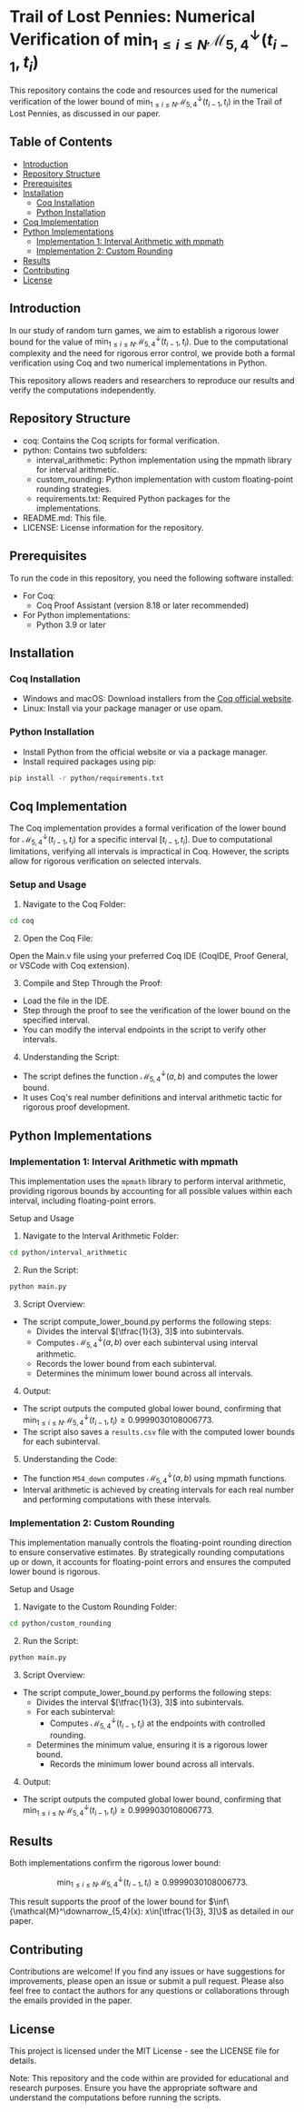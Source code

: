 # Trail of Lost Pennies: Numerical Verification of $\min_{1 \leq i \leq N} \mathcal{M}^\downarrow_{5,4}(t_{i-1}, t_i)$

This repository contains the code and resources used for the numerical verification of the lower bound of $\min_{1 \leq i \leq N} \mathcal{M}^\downarrow_{5,4}(t_{i-1}, t_i)$ in the Trail of Lost Pennies, as discussed in our paper.

<!-- START doctoc generated TOC please keep comment here to allow auto update -->
<!-- DON'T EDIT THIS SECTION, INSTEAD RE-RUN doctoc TO UPDATE -->

## Table of Contents

- [Introduction](#introduction)
- [Repository Structure](#repository-structure)
- [Prerequisites](#prerequisites)
- [Installation](#installation)
  - [Coq Installation](#coq-installation)
  - [Python Installation](#python-installation)
- [Coq Implementation](#coq-implementation)
- [Python Implementations](#python-implementations)
  - [Implementation 1: Interval Arithmetic with mpmath](#implementation-1-interval-arithmetic-with-mpmath)
  - [Implementation 2: Custom Rounding](#implementation-2-custom-rounding)
- [Results](#results)
- [Contributing](#contributing)
- [License](#license)

<!-- END doctoc generated TOC please keep comment here to allow auto update -->

## Introduction

In our study of random turn games, we aim to establish a rigorous lower bound for the value of $\min_{1 \leq i \leq N} \mathcal{M}^\downarrow_{5,4}(t_{i-1}, t_i)$. Due to the computational complexity and the need for rigorous error control, we provide both a formal verification using Coq and two numerical implementations in Python.

This repository allows readers and researchers to reproduce our results and verify the computations independently.

## Repository Structure

- coq: Contains the Coq scripts for formal verification.
- python: Contains two subfolders:
  - interval_arithmetic: Python implementation using the mpmath library for interval arithmetic.
  - custom_rounding: Python implementation with custom floating-point rounding strategies.
  - requirements.txt: Required Python packages for the implementations.
- README.md: This file.
- LICENSE: License information for the repository.

## Prerequisites

To run the code in this repository, you need the following software installed:

- For Coq:
  - Coq Proof Assistant (version 8.18 or later recommended)
- For Python implementations:
  - Python 3.9 or later

## Installation

### Coq Installation

- Windows and macOS: Download installers from the [Coq official website](https://coq.inria.fr/download).
- Linux: Install via your package manager or use opam.

### Python Installation

- Install Python from the official website or via a package manager.
- Install required packages using pip:

```bash
pip install -r python/requirements.txt
```

## Coq Implementation

The Coq implementation provides a formal verification of the lower bound for $\mathcal{M}^\downarrow_{5,4}(t_{i-1}, t_i)$ for a specific interval $[t_{i-1}, t_i]$. Due to computational limitations, verifying all intervals is impractical in Coq. However, the scripts allow for rigorous verification on selected intervals.

### Setup and Usage

1. Navigate to the Coq Folder:

```bash
cd coq
```

2. Open the Coq File:

Open the Main.v file using your preferred Coq IDE (CoqIDE, Proof General, or VSCode with Coq extension).

3. Compile and Step Through the Proof:

- Load the file in the IDE.
- Step through the proof to see the verification of the lower bound on the specified interval.
- You can modify the interval endpoints in the script to verify other intervals.

4. Understanding the Script:

- The script defines the function $\mathcal{M}^\downarrow_{5,4}(a, b)$ and computes the lower bound.
- It uses Coq's real number definitions and interval arithmetic tactic for rigorous proof development.

## Python Implementations

### Implementation 1: Interval Arithmetic with mpmath

This implementation uses the `mpmath` library to perform interval arithmetic, providing rigorous bounds by accounting for all possible values within each interval, including floating-point errors.

Setup and Usage

1. Navigate to the Interval Arithmetic Folder:

```bash
cd python/interval_arithmetic
```

2. Run the Script:

```bash
python main.py
```

3. Script Overview:

- The script compute_lower_bound.py performs the following steps:
  - Divides the interval $[\tfrac{1}{3}, 3]$ into subintervals.
  - Computes $\mathcal{M}^\downarrow_{5,4}(a, b)$ over each subinterval using interval arithmetic.
  - Records the lower bound from each subinterval.
  - Determines the minimum lower bound across all intervals.

4. Output:

- The script outputs the computed global lower bound, confirming that $\min_{1 \leq i \leq N} \mathcal{M}^\downarrow_{5,4}(t_{i-1}, t_i) \geq 0.9999030108006773$.
- The script also saves a `results.csv` file with the computed lower bounds for each subinterval.

5. Understanding the Code:

- The function `M54_down` computes $\mathcal{M}^\downarrow_{5,4}(a, b)$ using mpmath functions.
- Interval arithmetic is achieved by creating intervals for each real number and performing computations with these intervals.

### Implementation 2: Custom Rounding

This implementation manually controls the floating-point rounding direction to ensure conservative estimates. By strategically rounding computations up or down, it accounts for floating-point errors and ensures the computed lower bound is rigorous.

Setup and Usage

1. Navigate to the Custom Rounding Folder:

```bash
cd python/custom_rounding
```

2. Run the Script:

```bash
python main.py
```

3. Script Overview:

- The script compute_lower_bound.py performs the following steps:
  - Divides the interval $[\tfrac{1}{3}, 3]$ into subintervals.
  - For each subinterval:
    - Computes $\mathcal{M}^\downarrow_{5,4}(t_{i-1}, t_i)$ at the endpoints with controlled rounding.
  - Determines the minimum value, ensuring it is a rigorous lower bound.
    - Records the minimum lower bound across all intervals.

4. Output:

- The script outputs the computed global lower bound, confirming that $\min_{1 \leq i \leq N} \mathcal{M}^\downarrow_{5,4}(t_{i-1}, t_i) \geq 0.9999030108006773$.

## Results

Both implementations confirm the rigorous lower bound:

$$
	\min_{1 \leq i \leq N} \mathcal{M}^\downarrow_{5,4}(t_{i-1}, t_i) \geq 0.9999030108006773.
$$

This result supports the proof of the lower bound for $\inf\{\mathcal{M}^\downarrow_{5,4}(x): x\in[\tfrac{1}{3}, 3]\}$ as detailed in our paper.

## Contributing

Contributions are welcome! If you find any issues or have suggestions for improvements, please open an issue or submit a pull request. Please also feel free to contact the authors for any questions or collaborations through the emails provided in the paper.

## License

This project is licensed under the MIT License - see the LICENSE file for details.

Note: This repository and the code within are provided for educational and research purposes. Ensure you have the appropriate software and understand the computations before running the scripts.
